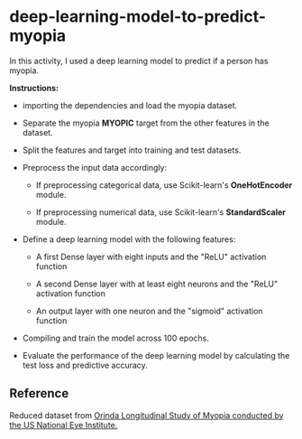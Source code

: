 # deep-learning-model-to-predict-myopia


In this activity, I used a deep learning model to predict if a person has myopia.

**Instructions:**

* importing the dependencies and load the myopia dataset.

* Separate the myopia **MYOPIC** target from the other features in the dataset.

* Split the features and target into training and test datasets.

* Preprocess the input data accordingly:

  * If preprocessing categorical data, use Scikit-learn's **OneHotEncoder** module.

  * If preprocessing numerical data, use Scikit-learn's **StandardScaler** module.

* Define a deep learning model with the following features:

  * A first Dense layer with eight inputs and the "ReLU" activation function

  * A second Dense layer with at least eight neurons and the "ReLU" activation function

  * An output layer with one neuron and the "sigmoid" activation function

* Compiling and train the model across 100 epochs.

* Evaluate the performance of the deep learning model by calculating the test loss and predictive accuracy.

## Reference

Reduced dataset from [Orinda Longitudinal Study of Myopia conducted by the US National Eye Institute.](https://clinicaltrials.gov/ct2/show/NCT00000169)


